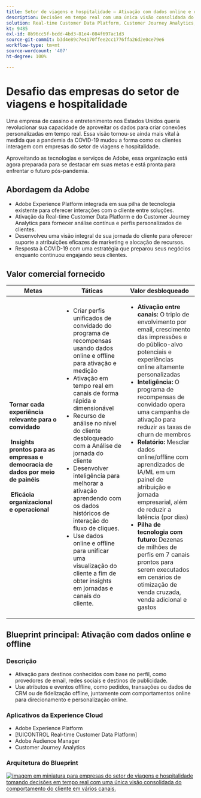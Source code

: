 ```yaml
---
title: Setor de viagens e hospitalidade – Ativação com dados online e offline
description: Decisões em tempo real com uma única visão consolidada do comportamento do cliente em vários canais.
solution: Real-time Customer Data Platform, Customer Journey Analytics, Analytics, Audience Manager, Experience Manager, Target
kt: 9485
exl-id: 8b96cc5f-bcdd-4bd3-81e4-084f697ac1d3
source-git-commit: b3d4e89c7e4170ffee2cc1776ffa26d2e0ce79e6
workflow-type: tm+mt
source-wordcount: '407'
ht-degree: 100%

---
```


# Desafio das empresas do setor de viagens e hospitalidade

Uma empresa de cassino e entretenimento nos Estados Unidos queria revolucionar sua capacidade de aproveitar os dados para criar conexões personalizadas em tempo real.  Essa visão tornou-se ainda mais vital à medida que a pandemia da COVID-19 mudou a forma como os clientes interagem com empresas do setor de viagens e hospitalidade.

Aproveitando as tecnologias e serviços de Adobe, essa organização está agora preparada para se destacar em suas metas e está pronta para enfrentar o futuro pós-pandemia.

## Abordagem da Adobe

* Adobe Experience Platform integrada em sua pilha de tecnologia existente para oferecer interações com o cliente entre soluções.
* Ativação da Real-time Customer Data Platform e do Customer Journey Analytics para fornecer análise contínua e perfis personalizados de clientes.
* Desenvolveu uma visão integral de sua jornada do cliente para oferecer suporte a atribuições eficazes de marketing e alocação de recursos.
* Resposta à COVID-19 com uma estratégia que preparou seus negócios enquanto continuou engajando seus clientes.

## Valor comercial fornecido

| Metas | Táticas | Valor desbloqueado |
|---|---|---|
| **Tornar cada experiência relevante para o convidado **<br></br>** Insights prontos para as empresas e democracia de dados por meio de painéis **<br></br>** Eficácia organizacional e operacional**</ul> | <ul><li>Criar perfis unificados de convidado do programa de recompensas usando dados online e offline para ativação e medição</li><li>Ativação em tempo real em canais de forma rápida e dimensionável</li><li>Recurso de análise no nível do cliente desbloqueado com a Análise de jornada do cliente</li><li>Desenvolver inteligência para melhorar a ativação aprendendo com os dados históricos de interação do fluxo de cliques.</li><li>Use dados online e offline para unificar uma visualização do cliente a fim de obter insights em jornadas e canais do cliente.</li></ul> | <ul><li><strong> Ativação entre canais: </strong>O triplo de envolvimento por email, crescimento das impressões e do público-alvo potenciais e experiências online altamente personalizadas </li><li><strong>Inteligência: </strong>O programa de recompensas de convidado opera uma campanha de ativação para reduzir as taxas de churn de membros</li><li><strong>Relatório: </strong>Mesclar dados online/offline com aprendizados de IA/ML em um painel de atribuição e jornada empresarial, além de reduzir a latência (por dias)</li><li><strong>Pilha de tecnologia com futuro: </strong>Dezenas de milhões de perfis em 7 canais prontos para serem executados em cenários de otimização de venda cruzada, venda adicional e gastos</li></ul> |

## Blueprint principal: Ativação com dados online e offline

### Descrição

<ul><li>Ativação para destinos conhecidos com base no perfil, como provedores de email, redes sociais e destinos de publicidade.</li><li>Use atributos e eventos offline, como pedidos, transações ou dados de CRM ou de fidelização offline, juntamente com comportamentos online para direcionamento e personalização online.</li></li></ul>

### Aplicativos da Experience Cloud

<ul><li>Adobe Experience Platform</li><li>[!UICONTROL Real-time Customer Data Platform]</li><li>Adobe Audience Manager</li><li>Customer Journey Analytics</li></ul>

### Arquitetura do Blueprint

<a href="https://experienceleague.adobe.com/docs/blueprints-learn/architecture/audience-activation/platform-and-applications.html?lang=pt-BR"><img alt="imagem em miniatura para empresas do setor de viagens e hospitalidade tomando decisões em tempo real com uma única visão consolidada do comportamento do cliente em vários canais." src="https://experienceleague.adobe.com/docs/blueprints-learn/assets/known_activation.svg"/></a>

